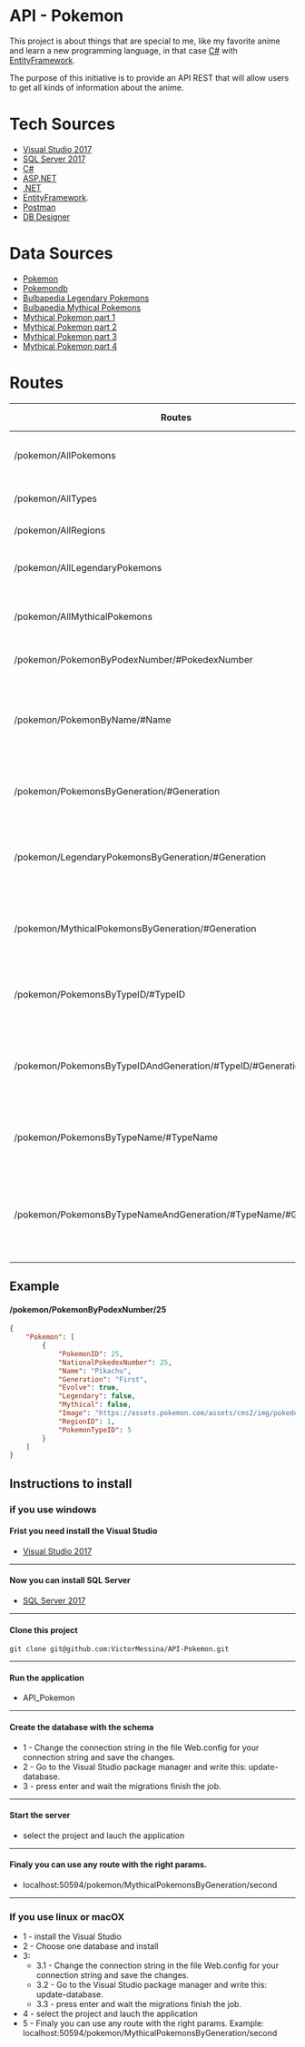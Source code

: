 # API - Pokemon

This project is about things that are special to me, like my favorite anime and learn a new programming language, in that case [C#](https://docs.microsoft.com/en-us/dotnet/csharp/programming-guide/) with [EntityFramework](https://docs.microsoft.com/en-us/ef/core/).

The purpose of this initiative is to provide an API REST that will allow users to get all kinds of information about the anime.

# Tech Sources

* [Visual Studio 2017](https://visualstudio.microsoft.com/pt-br/downloads/)
* [SQL Server 2017](https://www.microsoft.com/pt-pt/sql-server/sql-server-downloads)
* [C#](https://docs.microsoft.com/en-us/dotnet/csharp/programming-guide/)
* [ASP.NET](https://www.asp.net/)
* [.NET](https://www.microsoft.com/net/learn/get-started/windows)
* [EntityFramework](https://docs.microsoft.com/en-us/ef/core/).
* [Postman](https://www.getpostman.com/apps)
* [DB Designer](https://sourceforge.net/projects/dbdesigner-fork/)

# Data Sources

* [Pokemon](https://www.pokemon.com/us/pokedex/)
* [Pokemondb](https://pokemondb.net/pokedex/national)
* [Bulbapedia Legendary Pokemons](https://bulbapedia.bulbagarden.net/wiki/Legendary_Pok%C3%A9mon)
* [Bulbapedia Mythical Pokemons](https://bulbapedia.bulbagarden.net/wiki/Mythical_Pokémon)
* [Mythical Pokemon part 1](https://www.pokemon.com/us/strategy/mythical-pokemon-distribution-round-up-part-1/)
* [Mythical Pokemon part 2](https://www.pokemon.com/us/strategy/mythical-pokemon-distribution-round-up-part-2/)
* [Mythical Pokemon part 3](https://www.pokemon.com/us/strategy/mythical-pokemon-distribution-round-up-part-3/)
* [Mythical Pokemon part 4](https://www.pokemon.com/us/strategy/mythical-pokemon-distribution-round-up-part-4/)

# Routes

| Routes                                        | Description                                    | Methods HTTP     | Params and type  |
|-----------------------------------------------|------------------------------------------------|------------------|------------------|
| /pokemon/AllPokemons                          | return all pokemons of the anime		         | GET              |Don't need		   |
| /pokemon/AllTypes                             | return all types of pokemons					 | GET              |Don't need		   |
| /pokemon/AllRegions                           | return all regions 						     | GET              |Don't need		   |
| /pokemon/AllLegendaryPokemons                 | return all legendary pokemons the anime        | GET              |Don't need		   |
| /pokemon/AllMythicalPokemons					| return all mythical pokemons the anime		 | GET				|Don't need		   |
| /pokemon/PokemonByPodexNumber/#PokedexNumber  | return a specific pokemon                      | GET              |PokedexNumber: int|
| /pokemon/PokemonByName/#Name                  | return a specific pokemon or all pokemons starts with that words  | GET |Name: string|
| /pokemon/PokemonsByGeneration/#Generation     | return all pokemons of a specific generation   | GET              |Generation: string|
| /pokemon/LegendaryPokemonsByGeneration/#Generation| return all legendary pokemons by a specific generation | GET	|Generation: string|
| /pokemon/MythicalPokemonsByGeneration/#Generation| return all mythical pokemons by a specific generation | GET	|Generation: string|
| /pokemon/PokemonsByTypeID/#TypeID             | return all pokemons of a specific type ID      | GET              |TypeID: int	   |
| /pokemon/PokemonsByTypeIDAndGeneration/#TypeID/#Generation | return all pokemons of a specific typeID and a specific generation| GET |TypeID: int and Generation: string|
| /pokemon/PokemonsByTypeName/#TypeName			| return all pokemons of a specific type name    | GET				|TypeName: string  |
| /pokemon/PokemonsByTypeNameAndGeneration/#TypeName/#Generation| return all pokemons of a specific typeName and a specific generation | GET |TypeName: string and Generation: string|

## Example
#### /pokemon/PokemonByPodexNumber/25
```json
{
    "Pokemon": [
        {
            "PokemonID": 25,
            "NationalPokedexNumber": 25,
            "Name": "Pikachu",
            "Generation": "First",
            "Evolve": true,
            "Legendary": false,
            "Mythical": false,
            "Image": "https://assets.pokemon.com/assets/cms2/img/pokedex/detail/025.png",
            "RegionID": 1,
            "PokemonTypeID": 5
        }
    ]
}
```

## Instructions to install
### if you use windows
#### Frist you need install the Visual Studio
* [Visual Studio 2017](https://visualstudio.microsoft.com/pt-br/downloads/)
---------------------------------------------------------------------------
#### Now you can install SQL Server
* [SQL Server 2017](https://www.microsoft.com/pt-pt/sql-server/sql-server-downloads)
---------------------------------------------------------------------------
#### Clone this project
	git clone git@github.com:VictorMessina/API-Pokemon.git
---------------------------------------------------------------------------
#### Run the application
 - API_Pokemon
---------------------------------------------------------------------------
#### Create the database with the schema
- 1 - Change the connection string in the file Web.config for your connection string and save the changes.
- 2 - Go to the Visual Studio package manager and write this: update-database.
- 3 - press enter and wait the migrations finish the job.
---------------------------------------------------------------------------
#### Start the server
- select the project and lauch the application
---------------------------------------------------------------------------
#### Finaly you can use any route with the right params.
- localhost:50594/pokemon/MythicalPokemonsByGeneration/second
---------------------------------------------------------------------------
### If you use linux or macOX
- 1 - install the Visual Studio
- 2 - Choose one database and install
- 3:
	- 3.1 - Change the connection string in the file Web.config for your connection string and save the changes.
	- 3.2 - Go to the Visual Studio package manager and write this: update-database.
	- 3.3 - press enter and wait the migrations finish the job.
- 4 - select the project and lauch the application
- 5 - Finaly you can use any route with the right params. Example: localhost:50594/pokemon/MythicalPokemonsByGeneration/second
